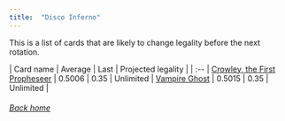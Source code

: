 ```yaml
---
title:  "Disco Inferno"
---
```


This is a list of cards that are likely to change legality before the next rotation.

| Card name | Average | Last | Projected legality |
| :-- |
[Crowley, the First Propheseer](https://db.ygoprodeck.com/card/?search=Crowley,%20the%20First%20Propheseer) | 0.5006 | 0.35 | Unlimited |
[Vampire Ghost](https://db.ygoprodeck.com/card/?search=Vampire%20Ghost) | 0.5015 | 0.35 | Unlimited |

###### [Back home](index)
